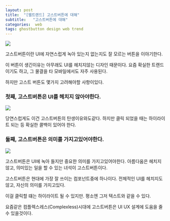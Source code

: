 ```yaml
---
layout: post
title:  "[웹트랜드] 고스트버튼에 대해"
subtitle:   "고스트버튼에 대해"
categories:  web
tags: ghostbutton design web trend
---
```


[![](http://postfiles2.naver.net/20161001_289/zooqzqz_14753144994841Ddbs_JPEG/esposure.jpg?type=w773)](#)

고스트버튼이란 UI에 자연스럽게 녹아 있는지 없는지도 잘 모르는 버튼을 이야기한다.

이 버튼이 생긴이유는 아무래도 UI를 헤치지않는 디자인 때문이다. 요즘 확실한 트랜드 이기도 하고, 그 물결을 타 모바일에서도 자주 사용된다.

하지만 고스트 버튼도 몇가지 고려해야할 사항이있다.

### 첫째, 고스트버튼은 UI를 헤치지 않아야한다.

[![](http://postfiles8.naver.net/20161001_263/zooqzqz_1475314706186tQ3Dw_PNG/ghostbutton.png?type=w773)](#)

당연스럽게도 이건 고스트버튼의 탄생이유와도같다. 하지만 클릭 되었을 때는 하이라이트 되는 등 확실한 콜백이 있어야 한다.


### 둘째, 고스트버튼은 의미를 가지고있어야한다.

[![](http://postfiles6.naver.net/20161001_133/zooqzqz_1475315044965kTEIf_JPEG/ghostmeaning.jpg?type=w773)](#)

고스트버튼은 UI에 녹아 들지만 중요한 의미를 가지고있어야한다. 아름다움은 헤치지 않고, 의미있는 일을 할 수 있는 녀석이 고스트버튼이다.

고스트버튼은 현대에 가장 잘 쓰이는 컴포넌트중에 하나이다. 전체적인 UI를 헤치지도 않고, 자신의 의미를 가지고있다. 

이걸 클릭할 떄는 하이라이트 될 수 있지만. 평소엔 그저 텍스트와 같을 수 있다.

요즘같은 컴플렉스레스(Complexless)시대에 고스트버튼은 UI UX 설계에 도움을 줄 수 있을것이다.